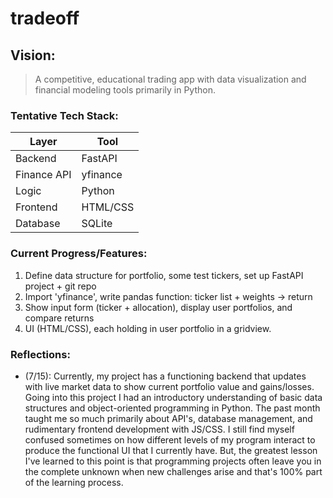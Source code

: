 # tradeoff
## **Vision:**
> A competitive, educational trading app with data visualization and financial modeling tools primarily in Python.
### Tentative Tech Stack:
| **Layer** | **Tool** |
| ----------- | ----------- |
| Backend | FastAPI |
| Finance API | yfinance |
| Logic | Python |
| Frontend | HTML/CSS |
| Database | SQLite |
### Current Progress/Features:
1. Define data structure for portfolio, some test tickers, set up FastAPI project + git repo
2. Import 'yfinance', write pandas function: ticker list + weights -> return
3. Show input form (ticker + allocation), display user portfolios, and compare returns
4. UI (HTML/CSS), each holding in user portfolio in a gridview.
### Reflections:
- (7/15): Currently, my project has a functioning backend that updates with live market data to show current portfolio value and gains/losses. Going into this project I had an introductory understanding of basic data structures and object-oriented programming in Python. The past month taught me so much primarily about API's, database management, and rudimentary frontend development with JS/CSS. I still find myself confused sometimes on how different levels of my program interact to produce the functional UI that I currently have. But, the greatest lesson I've learned to this point is that programming projects often leave you in the complete unknown when new challenges arise and that's 100% part of the learning process.
